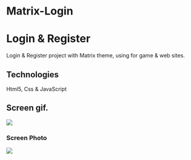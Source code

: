 # Matrix-Login

<h1>Login & Register</h1>

Login & Register project with Matrix theme, using for game & web sites.

<h2>Technologies</h2>
Html5, Css & JavaScript

<h2>Screen gif.</h2>

![](/screen.gif)

<h3>Screen Photo</h3>

![](/Matrix-Photo.png)
